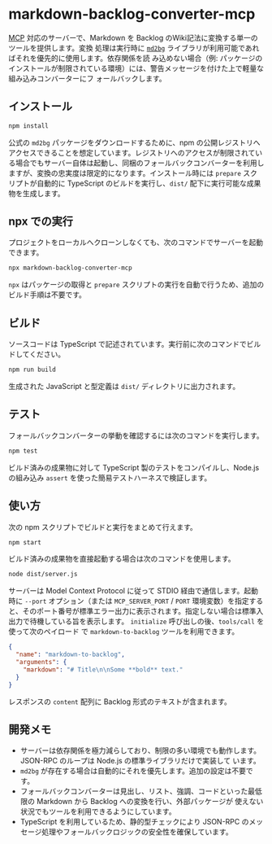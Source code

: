 # markdown-backlog-converter-mcp

[MCP](https://modelcontextprotocol.io/) 対応のサーバーで、Markdown を Backlog のWiki記法に変換する単一のツールを提供します。変換
処理は実行時に [`md2bg`](https://www.npmjs.com/package/md2bg) ライブラリが利用可能であればそれを優先的に使用します。依存関係を読
み込めない場合（例: パッケージのインストールが制限されている環境）には、警告メッセージを付けた上で軽量な組み込みコンバーターにフ
ォールバックします。

## インストール

```bash
npm install
```

公式の `md2bg` パッケージをダウンロードするために、npm の公開レジストリへアクセスできることを想定しています。レジストリへのアクセスが制限されている場合でもサーバー自体は起動し、同梱のフォールバックコンバーターを利用しますが、変換の忠実度は限定的になります。インストール時には `prepare` スクリプトが自動的に TypeScript のビルドを実行し、`dist/` 配下に実行可能な成果物を生成します。

## npx での実行

プロジェクトをローカルへクローンしなくても、次のコマンドでサーバーを起動できます。

```bash
npx markdown-backlog-converter-mcp
```

`npx` はパッケージの取得と `prepare` スクリプトの実行を自動で行うため、追加のビルド手順は不要です。

## ビルド

ソースコードは TypeScript で記述されています。実行前に次のコマンドでビルドしてください。

```bash
npm run build
```

生成された JavaScript と型定義は `dist/` ディレクトリに出力されます。

## テスト

フォールバックコンバーターの挙動を確認するには次のコマンドを実行します。

```bash
npm test
```

ビルド済みの成果物に対して TypeScript 製のテストをコンパイルし、Node.js の組み込み `assert` を使った簡易テストハーネスで検証します。

## 使い方

次の npm スクリプトでビルドと実行をまとめて行えます。

```bash
npm start
```

ビルド済みの成果物を直接起動する場合は次のコマンドを使用します。

```bash
node dist/server.js
```

サーバーは Model Context Protocol に従って STDIO 経由で通信します。起動時に `--port` オプション（または `MCP_SERVER_PORT` / `PORT`
環境変数）を指定すると、そのポート番号が標準エラー出力に表示されます。指定しない場合は標準入出力で待機している旨を表示します。
`initialize` 呼び出しの後、`tools/call` を使って次のペイロード
で `markdown-to-backlog` ツールを利用できます。

```json
{
  "name": "markdown-to-backlog",
  "arguments": {
    "markdown": "# Title\n\nSome **bold** text."
  }
}
```

レスポンスの `content` 配列に Backlog 形式のテキストが含まれます。

## 開発メモ

- サーバーは依存関係を極力減らしており、制限の多い環境でも動作します。JSON-RPC のループは Node.js の標準ライブラリだけで実装して
います。
- `md2bg` が存在する場合は自動的にそれを優先します。追加の設定は不要です。
- フォールバックコンバーターは見出し、リスト、強調、コードといった最低限の Markdown から Backlog への変換を行い、外部パッケージが
使えない状況でもツールを利用できるようにしています。
- TypeScript を利用しているため、静的型チェックにより JSON-RPC のメッセージ処理やフォールバックロジックの安全性を確保しています。
